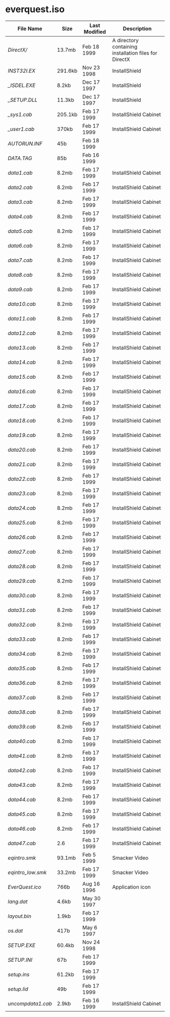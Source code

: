 # everquest.iso
| File Name | Size | Last Modified | Description |
| --- | --- | --- | --- |
| *DirectX/* | 13.7mb | Feb 18 1999 | A directory containing installation files for DirectX |
| *_INST32I.EX_* | 291.6kb | Nov 23 1998 | InstallShield |
| *_ISDEL.EXE* | 8.2kb | Dec 17 1997 | InstallShield |
| *_SETUP.DLL* | 11.3kb | Dec 17 1997 | InstallShield |
| *_sys1.cab* | 205.1kb | Feb 17 1999 | InstallShield Cabinet |
| *_user1.cab* | 370kb | Feb 17 1999 | InstallShield Cabinet |
| *AUTORUN.INF* | 45b | Feb 18 1999 | |
| *DATA.TAG* | 85b | Feb 16 1999 | |
| *data1.cab* | 8.2mb | Feb 17 1999 | InstallShield Cabinet |
| *data2.cab* | 8.2mb | Feb 17 1999 | InstallShield Cabinet |
| *data3.cab* | 8.2mb | Feb 17 1999 | InstallShield Cabinet |
| *data4.cab* | 8.2mb | Feb 17 1999 | InstallShield Cabinet |
| *data5.cab* | 8.2mb | Feb 17 1999 | InstallShield Cabinet |
| *data6.cab* | 8.2mb | Feb 17 1999 | InstallShield Cabinet |
| *data7.cab* | 8.2mb | Feb 17 1999 | InstallShield Cabinet |
| *data8.cab* | 8.2mb | Feb 17 1999 | InstallShield Cabinet |
| *data9.cab* | 8.2mb | Feb 17 1999 | InstallShield Cabinet |
| *data10.cab* | 8.2mb | Feb 17 1999 | InstallShield Cabinet |
| *data11.cab* | 8.2mb | Feb 17 1999 | InstallShield Cabinet |
| *data12.cab* | 8.2mb | Feb 17 1999 | InstallShield Cabinet |
| *data13.cab* | 8.2mb | Feb 17 1999 | InstallShield Cabinet |
| *data14.cab* | 8.2mb | Feb 17 1999 | InstallShield Cabinet |
| *data15.cab* | 8.2mb | Feb 17 1999 | InstallShield Cabinet |
| *data16.cab* | 8.2mb | Feb 17 1999 | InstallShield Cabinet |
| *data17.cab* | 8.2mb | Feb 17 1999 | InstallShield Cabinet |
| *data18.cab* | 8.2mb | Feb 17 1999 | InstallShield Cabinet |
| *data19.cab* | 8.2mb | Feb 17 1999 | InstallShield Cabinet |
| *data20.cab* | 8.2mb | Feb 17 1999 | InstallShield Cabinet |
| *data21.cab* | 8.2mb | Feb 17 1999 | InstallShield Cabinet |
| *data22.cab* | 8.2mb | Feb 17 1999 | InstallShield Cabinet |
| *data23.cab* | 8.2mb | Feb 17 1999 | InstallShield Cabinet |
| *data24.cab* | 8.2mb | Feb 17 1999 | InstallShield Cabinet |
| *data25.cab* | 8.2mb | Feb 17 1999 | InstallShield Cabinet |
| *data26.cab* | 8.2mb | Feb 17 1999 | InstallShield Cabinet |
| *data27.cab* | 8.2mb | Feb 17 1999 | InstallShield Cabinet |
| *data28.cab* | 8.2mb | Feb 17 1999 | InstallShield Cabinet |
| *data29.cab* | 8.2mb | Feb 17 1999 | InstallShield Cabinet |
| *data30.cab* | 8.2mb | Feb 17 1999 | InstallShield Cabinet |
| *data31.cab* | 8.2mb | Feb 17 1999 | InstallShield Cabinet |
| *data32.cab* | 8.2mb | Feb 17 1999 | InstallShield Cabinet |
| *data33.cab* | 8.2mb | Feb 17 1999 | InstallShield Cabinet |
| *data34.cab* | 8.2mb | Feb 17 1999 | InstallShield Cabinet |
| *data35.cab* | 8.2mb | Feb 17 1999 | InstallShield Cabinet |
| *data36.cab* | 8.2mb | Feb 17 1999 | InstallShield Cabinet |
| *data37.cab* | 8.2mb | Feb 17 1999 | InstallShield Cabinet |
| *data38.cab* | 8.2mb | Feb 17 1999 | InstallShield Cabinet |
| *data39.cab* | 8.2mb | Feb 17 1999 | InstallShield Cabinet |
| *data40.cab* | 8.2mb | Feb 17 1999 | InstallShield Cabinet |
| *data41.cab* | 8.2mb | Feb 17 1999 | InstallShield Cabinet |
| *data42.cab* | 8.2mb | Feb 17 1999 | InstallShield Cabinet |
| *data43.cab* | 8.2mb | Feb 17 1999 | InstallShield Cabinet |
| *data44.cab* | 8.2mb | Feb 17 1999 | InstallShield Cabinet |
| *data45.cab* | 8.2mb | Feb 17 1999 | InstallShield Cabinet |
| *data46.cab* | 8.2mb | Feb 17 1999 | InstallShield Cabinet |
| *data47.cab* | 2.6 | Feb 17 1999 | InstallShield Cabinet |
| *eqintro.smk* | 93.1mb | Feb 5 1999 | Smacker Video |
| *eqintro_low.smk* | 33.2mb | Feb 17 1999 | Smacker Video |
| *EverQuest.ico* | 766b | Aug 16 1996 | Application icon |
| *lang.dat* | 4.6kb | May 30 1997 | |
| *layout.bin* | 1.9kb | Feb 17 1999 | |
| *os.dat* | 417b | May 6 1997 | |
| *SETUP.EXE* | 60.4kb | Nov 24 1998 | |
| *SETUP.INI* | 67b | Feb 17 1999 | |
| *setup.ins* | 61.2kb | Feb 17 1999 | |
| *setup.lid* | 49b | Feb 17 1999 | |
| *uncompdata1.cab* | 2.9kb | Feb 16 1999 | InstallShield Cabinet |